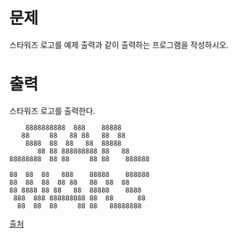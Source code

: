 # 문제

스타워즈 로고를 예제 출력과 같이 출력하는 프로그램을 작성하시오.

# 출력

스타워즈 로고를 출력한다.

```
    8888888888  888    88888
   88     88   88 88   88  88
    8888  88  88   88  88888
       88 88 888888888 88   88
88888888  88 88     88 88    888888

88  88  88   888    88888    888888
88  88  88  88 88   88  88  88
88 8888 88 88   88  88888    8888
 888  888 888888888 88  88      88
  88  88  88     88 88   88888888
```

[출처](https://www.acmicpc.net/problem/9653)
